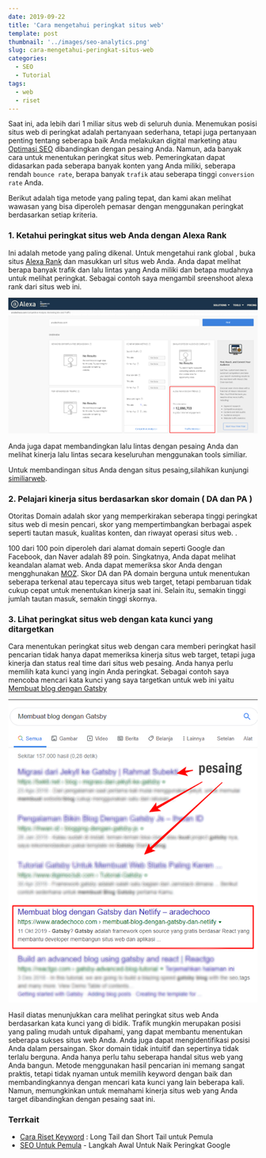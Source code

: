 ```yaml
---
date: 2019-09-22
title: 'Cara mengetahui peringkat situs web'
template: post
thumbnail: '../images/seo-analytics.png'
slug: cara-mengetahui-peringkat-situs-web
categories:
  - SEO
  - Tutorial
tags:
  - web
  - riset
---
```



Saat ini, ada lebih dari 1 miliar situs web di seluruh dunia. Menemukan posisi situs web di peringkat adalah pertanyaan sederhana, tetapi juga pertanyaan penting tentang seberapa baik Anda melakukan digital marketing atau [Optimasi SEO](https://www.aradechoco.com/SEO-untuk-pemula/) dibandingkan dengan pesaing Anda.
Namun, ada banyak cara untuk menentukan peringkat situs web. Pemeringkatan dapat didasarkan pada seberapa banyak konten yang Anda miliki, seberapa rendah `bounce rate`, berapa banyak `trafik` atau seberapa tinggi `conversion rate` Anda.

Berikut adalah tiga metode yang paling tepat, dan kami akan melihat wawasan yang bisa diperoleh pemasar dengan menggunakan peringkat berdasarkan setiap kriteria.

### 1. Ketahui peringkat situs web Anda dengan Alexa Rank

Ini adalah metode yang paling dikenal. Untuk mengetahui rank global , buka situs [Alexa Rank](http://www.alexa.com/siteinfo) dan masukkan url situs web Anda. Anda dapat melihat berapa banyak trafik dan lalu lintas yang Anda miliki dan betapa mudahnya untuk melihat peringkat. Sebagai contoh saya mengambil sreenshoot alexa rank dari situs web ini.

![](../images/alexa-rank.png)

Anda juga dapat membandingkan lalu lintas dengan pesaing Anda dan melihat kinerja lalu lintas secara keseluruhan menggunakan tools similiar.

Untuk membandingan situs Anda dengan situs pesaing,silahikan kunjungi [similiarweb](https://www.similarweb.com/).

### 2. Pelajari kinerja situs berdasarkan skor domain ( DA dan PA )

Otoritas Domain adalah skor yang memperkirakan seberapa tinggi peringkat situs web di mesin pencari, skor yang mempertimbangkan berbagai aspek seperti tautan masuk, kualitas konten, dan riwayat operasi situs web. .

100 dari 100 poin diperoleh dari alamat domain seperti Google dan Facebook, dan Naver adalah 89 poin. Singkatnya, Anda dapat melihat keandalan alamat web. Anda dapat memeriksa skor Anda dengan mengghunakan [MOZ](https://moz.com/).
Skor DA dan PA domain berguna untuk menentukan seberapa terkenal atau tepercaya situs web target, tetapi pembaruan tidak cukup cepat untuk menentukan kinerja saat ini. Selain itu, semakin tinggi jumlah tautan masuk, semakin tinggi skornya.

### 3. Lihat peringkat situs web dengan kata kunci yang ditargetkan

Cara menentukan peringkat situs web dengan cara memberi peringkat hasil pencarian tidak hanya dapat memeriksa kinerja situs web target, tetapi juga kinerja dan status real time dari situs web pesaing. Anda hanya perlu memilih kata kunci yang ingin Anda peringkat. Sebagai contoh saya mencoba mencari kata kunci yang saya targetkan untuk web ini yaitu [Membuat blog dengan Gatsby](https://www.aradechoco.com/membuat-blog-dengan-gatsby-dan-netlify/)
 
![](../images/rank-kata-kunci.png)
 
Hasil diatas menunjukkan cara melihat peringkat situs web Anda berdasarkan kata kunci yang di bidik.
Trafik mungkin merupakan posisi yang paling mudah untuk dipahami, yang dapat membantu menentukan seberapa sukses situs web Anda. Anda juga dapat mengidentifikasi posisi Anda dalam persaingan.
Skor domain tidak intuitif dan sepertinya tidak terlalu berguna. Anda hanya perlu tahu seberapa handal situs web yang Anda bangun.
Metode menggunakan hasil pencarian ini memang sangat praktis, tetapi tidak nyaman untuk memilih keyword dengan baik dan membandingkannya dengan mencari kata kunci yang lain beberapa kali. Namun, memungkinkan untuk memahami kinerja situs web yang Anda target dibandingkan dengan pesaing saat ini.

### Terrkait

- [Cara Riset Keyword](https://www.aradechoco.com/cara-riset-keyword-untuk-pemula/) : Long Tail dan Short Tail untuk Pemula
- [SEO Untuk Pemula](https://www.aradechoco.com/SEO-untuk-pemula/) - Langkah Awal Untuk Naik Peringkat Google
